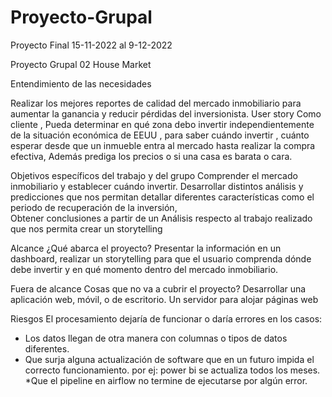 # Proyecto-Grupal
Proyecto Final
15-11-2022 al 9-12-2022

Proyecto Grupal 02
House Market

Entendimiento de las necesidades

Realizar los mejores reportes de calidad del mercado inmobiliario para aumentar la ganancia y reducir pérdidas del inversionista. 
User story
Como cliente ,
Pueda determinar en qué zona debo invertir  independientemente de la situación económica de EEUU ,
para saber cuándo invertir , cuánto esperar desde que un inmueble entra al mercado hasta realizar la compra efectiva,
Además prediga los precios o si una casa es barata o cara.

Objetivos específicos del trabajo y del grupo
Comprender el mercado inmobiliario y establecer  cuándo invertir.
Desarrollar distintos análisis y predicciones que nos permitan detallar diferentes características como el periodo de recuperación de la inversión,  
Obtener conclusiones a partir de un Análisis respecto al trabajo realizado que nos permita crear un storytelling

Alcance
¿Qué abarca el proyecto?
Presentar la información en un dashboard, realizar un storytelling para que el usuario comprenda dónde debe invertir y en qué momento dentro del mercado inmobiliario. 

Fuera de alcance
Cosas que no va a cubrir el proyecto?
Desarrollar una aplicación web, móvil, o de escritorio.
Un servidor para alojar páginas web

Riesgos
El procesamiento dejaría de funcionar o daría errores en los casos:
* Los datos llegan de otra manera con columnas o tipos de datos diferentes. 
* Que surja alguna actualización de software que en un futuro impida el correcto funcionamiento. por ej: power bi se actualiza todos los meses.
*Que el pipeline en airflow no termine de ejecutarse por algún error.
